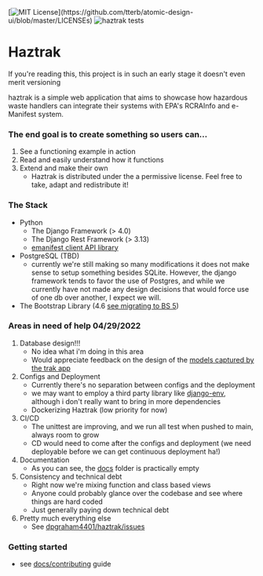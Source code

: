 [![MIT License](https://img.shields.io/apm/l/atomic-design-ui.svg?)](https://github.com/tterb/atomic-design-ui/blob/master/LICENSEs)
![haztrak tests](https://github.com/dpgraham4401/haztrak/actions/workflows/django_test.yml/badge.svg)

# Haztrak

If you're reading this, this project is in such an early stage it doesn't even merit versioning

haztrak is a simple web application that aims to showcase how hazardous waste handlers can integrate their systems with
EPA's RCRAInfo and e-Manifest system.

### The end goal is to create something so users can...

1. See a functioning example in action
3. Read and easily understand how it functions
5. Extend and make their own
    - Haztrak is distributed under the a permissive license. Feel free to take, adapt and redistribute it!

### The Stack

- Python
    - The Django Framework (> 4.0)
    - The Django Rest Framework (> 3.13)
    - [emanifest client API library](https://github.com/USEPA/e-manifest/tree/master/emanifest-py)
- PostgreSQL (TBD)
    - currently we're still making so many modifications it does not make sense to setup something besides SQLite.
      However, the django framework tends to favor the use of Postgres, and while we currently have not made any design
      decisions that would force use of one db over another, I expect we will.
- The Bootstrap Library (4.6 [see migrating to BS 5](https://github.com/dpgraham4401/haztrak/issues/18))

### Areas in need of help 04/29/2022

1. Database design!!!
    - No idea what i'm doing in this area
    - Would appreciate feedback on the design of the [models captured by the trak app](apps/trak/models)
2. Configs and Deployment
    - Currently there's no separation between configs and the deployment
    - we may want to employ a third party library like [django-env](https://pypi.org/project/django-env/), although i
      don't really want to bring in more dependencies
    - Dockerizing Haztrak (low priority for now)
3. CI/CD
    - The unittest are improving, and we run all test when pushed to main, always room to grow
    - CD would need to come after the configs and deployment (we need deployable before we can get continuous
      deployment ha!)
4. Documentation
    - As you can see, the [docs](./docs) folder is practically empty
5. Consistency and technical debt
    - Right now we're mixing function and class based views
    - Anyone could probably glance over the codebase and see where things are hard coded
    - Just generally paying down technical debt
6. Pretty much everything else
    - See [dpgraham4401/haztrak/issues](https://github.com/dpgraham4401/haztrak/issues)

### Getting started

- see [docs/contributing](https://github.com/dpgraham4401/haztrak/blob/main/docs/CONTRIBUTING.md) guide
